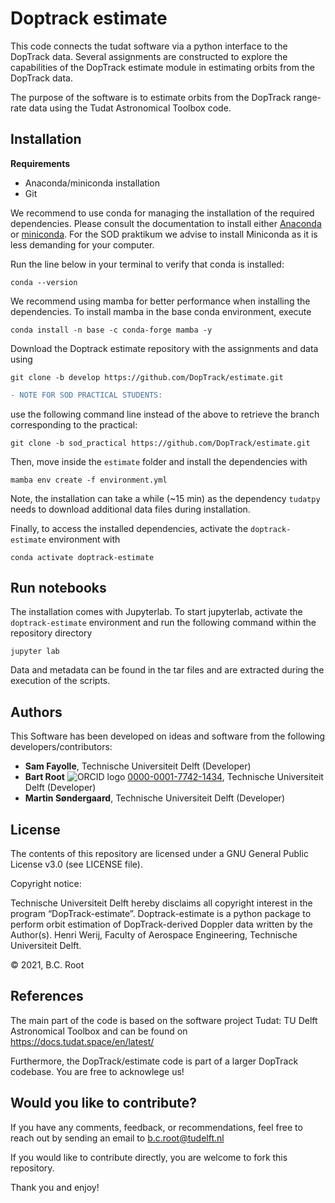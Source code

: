 # Doptrack estimate

This code connects the tudat software via a python interface to the DopTrack data. Several assignments are constructed to explore the capabilities of the DopTrack estimate module in estimating orbits from the DopTrack data.

The purpose of the software is to estimate orbits from the DopTrack range-rate data using the Tudat Astronomical Toolbox code.

## Installation

**Requirements**
- Anaconda/miniconda installation
- Git 

We recommend to use conda for managing the installation of the required dependencies. Please consult the documentation to install either [Anaconda](https://docs.anaconda.com/anaconda/install/) or [miniconda](https://docs.conda.io/en/main/miniconda.html). For the SOD praktikum we advise to install Miniconda as it is less demanding for your computer.

Run the line below in your terminal to verify that conda is installed:
```
conda --version
```

We recommend using mamba for better performance when installing the dependencies. To install mamba in the base conda environment, execute
```
conda install -n base -c conda-forge mamba -y
```

Download the Doptrack estimate repository with the assignments and data using
```
git clone -b develop https://github.com/DopTrack/estimate.git
```
```diff
- NOTE FOR SOD PRACTICAL STUDENTS:
```
use the following command line instead of the above to retrieve the branch corresponding to the practical:
```
git clone -b sod_practical https://github.com/DopTrack/estimate.git
```

Then, move inside the `estimate` folder and install the dependencies with
```
mamba env create -f environment.yml
```

Note, the installation can take a while (~15 min) as the dependency `tudatpy` needs to download additional data files during installation. 

Finally, to access the installed dependencies, activate the `doptrack-estimate` environment with
```
conda activate doptrack-estimate
```

## Run notebooks

The installation comes with Jupyterlab. To start jupyterlab, activate the `doptrack-estimate` environment and run the following command within the repository directory

```
jupyter lab
```

Data and metadata can be found in the tar files and are extracted during the execution of the scripts.

## Authors 
This Software has been developed on ideas and software from the following developers/contributors:

- **Sam Fayolle**, Technische Universiteit Delft (Developer)
- **Bart Root**  ![ORCID logo](https://info.orcid.org/wp-content/uploads/2019/11/orcid_16x16.png) [0000-0001-7742-1434](https://orcid.org/0000-0001-7742-1434), Technische Universiteit Delft (Developer)
- **Martin Søndergaard**, Technische Universiteit Delft (Developer)

## License
The contents of this repository are licensed under a GNU General Public License v3.0 (see LICENSE file).

Copyright notice:

Technische Universiteit Delft hereby disclaims all copyright interest in the program “DopTrack-estimate”. Doptrack-estimate is a python package to perform orbit estimation of DopTrack-derived Doppler data written by the Author(s). Henri Werij, Faculty of Aerospace Engineering, Technische Universiteit Delft.

© 2021, B.C. Root

## References

The main part of the code is based on the software project Tudat: TU Delft Astronomical Toolbox and can be found on https://docs.tudat.space/en/latest/

Furthermore, the DopTrack/estimate code is part of a larger DopTrack codebase. You are free to acknowlege us!

## Would you like to contribute?
If you have any comments, feedback, or recommendations, feel free to reach out by sending an email to b.c.root@tudelft.nl

If you would like to contribute directly, you are welcome to fork this repository.

Thank you and enjoy!
